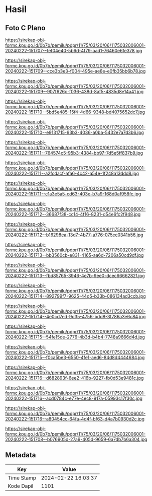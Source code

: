 # Hasil

## Foto C Plano

https://sirekap-obj-formc.kpu.go.id/0b7b/pemilu/pdpr/11/75/03/20/06/1175032006001-20240222-151707--fef04e40-5b6d-4f79-aad1-76460e6fe378.jpg

https://sirekap-obj-formc.kpu.go.id/0b7b/pemilu/pdpr/11/75/03/20/06/1175032006001-20240222-151709--cce3b3e3-f004-495e-ae8e-e0fb35bb6b78.jpg

https://sirekap-obj-formc.kpu.go.id/0b7b/pemilu/pdpr/11/75/03/20/06/1175032006001-20240222-151709--907f626c-f036-438d-8af5-4835d8e14a41.jpg

https://sirekap-obj-formc.kpu.go.id/0b7b/pemilu/pdpr/11/75/03/20/06/1175032006001-20240222-151710--5bd5e485-15f4-4d66-9348-bd4075652dc7.jpg

https://sirekap-obj-formc.kpu.go.id/0b7b/pemilu/pdpr/11/75/03/20/06/1175032006001-20240222-151710--e9131715-93b3-4036-a0ba-5432e7a7d3b6.jpg

https://sirekap-obj-formc.kpu.go.id/0b7b/pemilu/pdpr/11/75/03/20/06/1175032006001-20240222-151711--764574c5-95b3-4384-bb97-7d5e5ff837b9.jpg

https://sirekap-obj-formc.kpu.go.id/0b7b/pemilu/pdpr/11/75/03/20/06/1175032006001-20240222-151711--a2fcdacf-afa6-4c42-a54e-1f248a13ddd8.jpg

https://sirekap-obj-formc.kpu.go.id/0b7b/pemilu/pdpr/11/75/03/20/06/1175032006001-20240222-151711--c1a3e5a5-cd63-403e-b7a9-168d0af958fc.jpg

https://sirekap-obj-formc.kpu.go.id/0b7b/pemilu/pdpr/11/75/03/20/06/1175032006001-20240222-151712--36687f38-cc14-4f16-8231-d54e6fc2f948.jpg

https://sirekap-obj-formc.kpu.go.id/0b7b/pemilu/pdpr/11/75/03/20/06/1175032006001-20240222-151712--b16298ea-13d7-4b77-a776-075cc0341b56.jpg

https://sirekap-obj-formc.kpu.go.id/0b7b/pemilu/pdpr/11/75/03/20/06/1175032006001-20240222-151713--bb3560cb-e831-4165-aa6d-7206a50cd9df.jpg

https://sirekap-obj-formc.kpu.go.id/0b7b/pemilu/pdpr/11/75/03/20/06/1175032006001-20240222-151713--fbd85765-3946-4e7b-9ee0-dcec6666282f.jpg

https://sirekap-obj-formc.kpu.go.id/0b7b/pemilu/pdpr/11/75/03/20/06/1175032006001-20240222-151714--892799f7-9625-44d5-b33b-086134ad3ccb.jpg

https://sirekap-obj-formc.kpu.go.id/0b7b/pemilu/pdpr/11/75/03/20/06/1175032006001-20240222-151714--4e0cd7ed-9d35-4756-bdd8-3f786a3e6c84.jpg

https://sirekap-obj-formc.kpu.go.id/0b7b/pemilu/pdpr/11/75/03/20/06/1175032006001-20240222-151715--54fe15de-2776-4b3d-b4b4-7748a9666d4d.jpg

https://sirekap-obj-formc.kpu.go.id/0b7b/pemilu/pdpr/11/75/03/20/06/1175032006001-20240222-151715--f0ca5be3-6550-4fe1-aed6-84d8d4444684.jpg

https://sirekap-obj-formc.kpu.go.id/0b7b/pemilu/pdpr/11/75/03/20/06/1175032006001-20240222-151716--d682893f-6ee2-416b-9227-fb0d53e9481c.jpg

https://sirekap-obj-formc.kpu.go.id/0b7b/pemilu/pdpr/11/75/03/20/06/1175032006001-20240222-151716--acd0784c-e77e-4ec8-917a-05993c17f30c.jpg

https://sirekap-obj-formc.kpu.go.id/0b7b/pemilu/pdpr/11/75/03/20/06/1175032006001-20240222-151716--a80454cc-64fa-4d4f-bf63-d4a7b0930d2c.jpg

https://sirekap-obj-formc.kpu.go.id/0b7b/pemilu/pdpr/11/75/03/20/06/1175032006001-20240222-151708--b076905d-27a9-405d-9659-6a7db7b6a304.jpg


## Metadata

| Key        | Value               |
| ---------- | ------------------- |
| Time Stamp | 2024-02-22 16:03:37 |
| Kode Dapil | 1101                |



